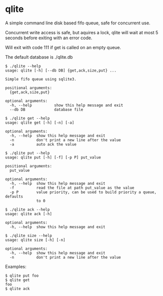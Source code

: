 # qlite
A simple command line disk based fifo queue, safe for concurrent use.

Concurrent write access is safe, but aquires a lock, qlite will wait at most 5 seconds before exiting with an error code.

Will exit with code 111 if get is called on an empty queue.

The default database is ./qlite.db

```
$ ./qlite --help
usage: qlite [-h] [--db DB] {get,ack,size,put} ...

Simple fifo queue using sqlite3.

positional arguments:
  {get,ack,size,put}

optional arguments:
  -h, --help          show this help message and exit
  --db DB             database file
```

```
$ ./qlite get --help
usage: qlite get [-h] [-n] [-a]

optional arguments:
  -h, --help  show this help message and exit
  -n          don't print a new line after the value
  -a          auto ack the value
```

```
$ ./qlite put --help
usage: qlite put [-h] [-f] [-p P] put_value

positional arguments:
  put_value

optional arguments:
  -h, --help  show this help message and exit
  -f          read the file at path put_value as the value
  -p P        value priority, can be used to build priority a queue, defaults
              to 0
```

```
$ ./qlite ack --help
usage: qlite ack [-h]

optional arguments:
  -h, --help  show this help message and exit
```

```
$ ./qlite size --help
usage: qlite size [-h] [-n]

optional arguments:
  -h, --help  show this help message and exit
  -n          don't print a new line after the value
```

Examples:

```
$ qlite put foo
$ qlite get
foo
$ qlite ack
```